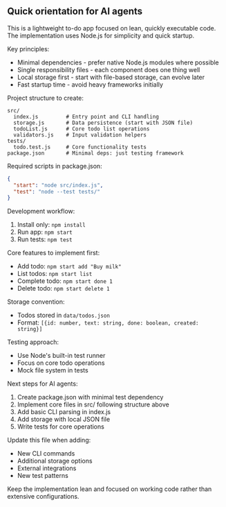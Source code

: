 ## Quick orientation for AI agents

This is a lightweight to-do app focused on lean, quickly executable code. The implementation uses Node.js for simplicity and quick startup.

Key principles:
- Minimal dependencies - prefer native Node.js modules where possible
- Single responsibility files - each component does one thing well
- Local storage first - start with file-based storage, can evolve later
- Fast startup time - avoid heavy frameworks initially

Project structure to create:
```
src/
  index.js         # Entry point and CLI handling
  storage.js       # Data persistence (start with JSON file)
  todoList.js      # Core todo list operations
  validators.js    # Input validation helpers
tests/
  todo.test.js     # Core functionality tests
package.json       # Minimal deps: just testing framework
```

Required scripts in package.json:
```json
{
  "start": "node src/index.js",
  "test": "node --test tests/"
}
```

Development workflow:
1. Install only: `npm install`
2. Run app: `npm start`
3. Run tests: `npm test`

Core features to implement first:
- Add todo: `npm start add "Buy milk"`
- List todos: `npm start list`
- Complete todo: `npm start done 1`
- Delete todo: `npm start delete 1`

Storage convention:
- Todos stored in `data/todos.json`
- Format: `[{id: number, text: string, done: boolean, created: string}]`

Testing approach:
- Use Node's built-in test runner
- Focus on core todo operations
- Mock file system in tests

Next steps for AI agents:
1. Create package.json with minimal test dependency
2. Implement core files in src/ following structure above
3. Add basic CLI parsing in index.js
4. Add storage with local JSON file
5. Write tests for core operations

Update this file when adding:
- New CLI commands
- Additional storage options
- External integrations
- New test patterns

Keep the implementation lean and focused on working code rather than extensive configurations.
